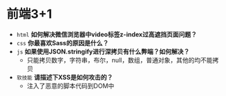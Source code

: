# 前端3+1
- `html` **如何解决微信浏览器中video标签z-index过高遮挡页面问题？**
- `css` **你最喜欢Sass的原因是什么？**
- `js` **如果使用JSON.stringify进行深拷贝有什么弊端？如何解决？**
  - 只能拷贝数字，字符串，布尔，null，数组，普通对象，其他的均不能拷贝
- `软技能` **请描述下XSS是如何攻击的？**
  - 注入了恶意的脚本代码到DOM中
